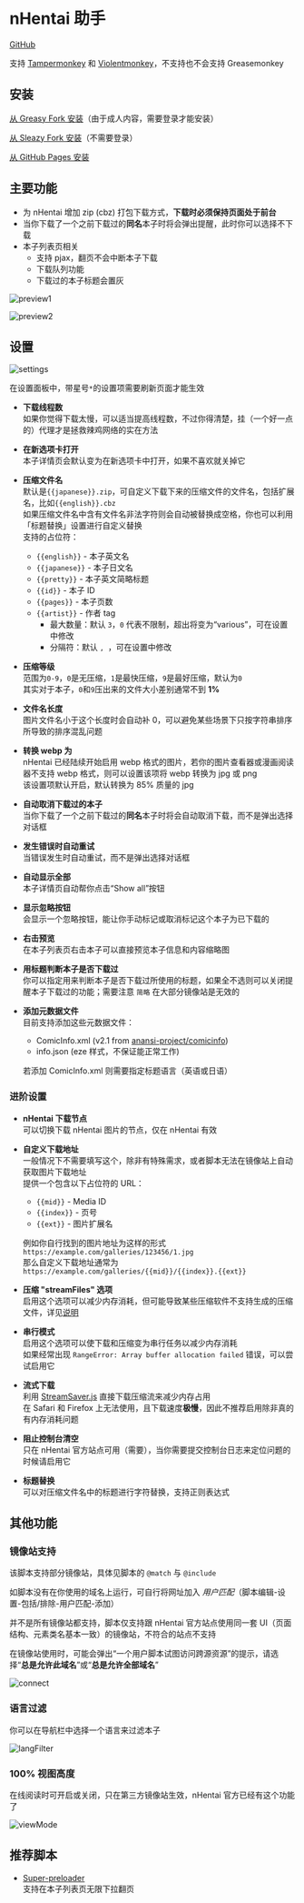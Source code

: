# nHentai 助手

[GitHub](https://github.com/Tsuk1ko/nhentai-helper)

支持 [Tampermonkey](https://www.tampermonkey.net/) 和 [Violentmonkey](https://violentmonkey.github.io/)，不支持也不会支持 Greasemonkey

## 安装

[从 Greasy Fork 安装](https://greasyfork.org/scripts/375992)（由于成人内容，需要登录才能安装）

[从 Sleazy Fork 安装](https://sleazyfork.org/scripts/375992)（不需要登录）

[从 GitHub Pages 安装](https://nhelper.lolicon.app/script.user.js)

## 主要功能

- 为 nHentai 增加 zip (cbz) 打包下载方式，**下载时必须保持页面处于前台**
- 当你下载了一个之前下载过的**同名**本子时将会弹出提醒，此时你可以选择不下载
- 本子列表页相关
  - 支持 pjax，翻页不会中断本子下载
  - 下载队列功能
  - 下载过的本子标题会置灰

![preview1](https://raw.githubusercontent.com/Tsuk1ko/nhentai-helper/master/docs/preview1.png)

![preview2](https://raw.githubusercontent.com/Tsuk1ko/nhentai-helper/master/docs/preview2.png)

## 设置

![settings](https://raw.githubusercontent.com/Tsuk1ko/nhentai-helper/master/docs/settings.png)

在设置面板中，带星号`*`的设置项需要刷新页面才能生效

- **下载线程数**  
  如果你觉得下载太慢，可以适当提高线程数，不过你得清楚，挂（一个好一点的）代理才是拯救辣鸡网络的实在方法
- **在新选项卡打开**  
  本子详情页会默认变为在新选项卡中打开，如果不喜欢就关掉它
- **压缩文件名**  
  默认是`{{japanese}}.zip`，可自定义下载下来的压缩文件的文件名，包括扩展名，比如`{{english}}.cbz`  
  如果压缩文件名中含有文件名非法字符则会自动被替换成空格，你也可以利用「标题替换」设置进行自定义替换  
  支持的占位符：  
  - `{{english}}` - 本子英文名
  - `{{japanese}}` - 本子日文名
  - `{{pretty}}` - 本子英文简略标题
  - `{{id}}` - 本子 ID
  - `{{pages}}` - 本子页数
  - `{{artist}}` - 作者 tag
    - 最大数量：默认 `3`，`0` 代表不限制，超出将变为“various”，可在设置中修改
    - 分隔符：默认 `, `，可在设置中修改
- **压缩等级**  
  范围为`0-9`，`0`是无压缩，`1`是最快压缩，`9`是最好压缩，默认为`0`  
  其实对于本子，`0`和`9`压出来的文件大小差别通常不到 **1%**
- **文件名长度**  
  图片文件名小于这个长度时会自动补 0，可以避免某些场景下只按字符串排序所导致的排序混乱问题
- **转换 webp 为**  
  nHentai 已经陆续开始启用 webp 格式的图片，若你的图片查看器或漫画阅读器不支持 webp 格式，则可以设置该项将 webp 转换为 jpg 或 png  
  该设置项默认开启，默认转换为 85% 质量的 jpg
- **自动取消下载过的本子**  
  当你下载了一个之前下载过的**同名**本子时将会自动取消下载，而不是弹出选择对话框
- **发生错误时自动重试**  
  当错误发生时自动重试，而不是弹出选择对话框
- **自动显示全部**  
  本子详情页自动帮你点击“Show all”按钮
- **显示忽略按钮**  
  会显示一个忽略按钮，能让你手动标记或取消标记这个本子为已下载的
- **右击预览**  
  在本子列表页右击本子可以直接预览本子信息和内容缩略图
- **用标题判断本子是否下载过**  
  你可以指定用来判断本子是否下载过所使用的标题，如果全不选则可以关闭提醒本子下载过的功能；需要注意 `简略` 在大部分镜像站是无效的
- **添加元数据文件**  
  目前支持添加这些元数据文件：
  - ComicInfo.xml (v2.1 from [anansi-project/comicinfo](https://github.com/anansi-project/comicinfo))
  - info.json (eze 样式，不保证能正常工作)

  若添加 ComicInfo.xml 则需要指定标题语言（英语或日语）

### 进阶设置

- **nHentai 下载节点**  
  可以切换下载 nHentai 图片的节点，仅在 nHentai 有效
- **自定义下载地址**  
  一般情况下不需要填写这个，除非有特殊需求，或者脚本无法在镜像站上自动获取图片下载地址  
  提供一个包含以下占位符的 URL：
  - `{{mid}}` - Media ID
  - `{{index}}` - 页号
  - `{{ext}}` - 图片扩展名

  例如你自行找到的图片地址为这样的形式 `https://example.com/galleries/123456/1.jpg`  
  那么自定义下载地址通常为 `https://example.com/galleries/{{mid}}/{{index}}.{{ext}}`
- **压缩 "streamFiles" 选项**  
  启用这个选项可以减少内存消耗，但可能导致某些压缩软件不支持生成的压缩文件，详见[说明](https://stuk.github.io/jszip/documentation/api_jszip/generate_async.html#streamfiles-option)
- **串行模式**  
  启用这个选项可以使下载和压缩变为串行任务以减少内存消耗  
  如果经常出现 `RangeError: Array buffer allocation failed` 错误，可以尝试启用它
- **流式下载**  
  利用 [StreamSaver.js](https://github.com/jimmywarting/StreamSaver.js) 直接下载压缩流来减少内存占用  
  在 Safari 和 Firefox 上无法使用，且下载速度**极慢**，因此不推荐启用除非真的有内存消耗问题
- **阻止控制台清空**  
  只在 nHentai 官方站点可用（需要），当你需要提交控制台日志来定位问题的时候请启用它
- **标题替换**  
  可以对压缩文件名中的标题进行字符替换，支持正则表达式

## 其他功能

### 镜像站支持

该脚本支持部分镜像站，具体见脚本的 `@match` 与 `@include`

如脚本没有在你使用的域名上运行，可自行将网址加入 *用户匹配*（脚本编辑-设置-包括/排除-用户匹配-添加）

并不是所有镜像站都支持，脚本仅支持跟 nHentai 官方站点使用同一套 UI（页面结构、元素类名基本一致）的镜像站，不符合的站点不支持

在镜像站使用时，可能会弹出“一个用户脚本试图访问跨源资源”的提示，请选择“**总是允许此域名**”或“**总是允许全部域名**”

![connect](https://raw.githubusercontent.com/Tsuk1ko/nhentai-helper/master/docs/connect.zh.png)

### 语言过滤

你可以在导航栏中选择一个语言来过滤本子

![langFilter](https://raw.githubusercontent.com/Tsuk1ko/nhentai-helper/master/docs/langFilter.png)

### 100% 视图高度

在线阅读时可开启或关闭，只在第三方镜像站生效，nHentai 官方已经有这个功能了

![viewMode](https://raw.githubusercontent.com/Tsuk1ko/nhentai-helper/master/docs/viewMode.png)

## 推荐脚本

- [Super-preloader](https://github.com/machsix/Super-preloader)  
  支持在本子列表页无限下拉翻页
